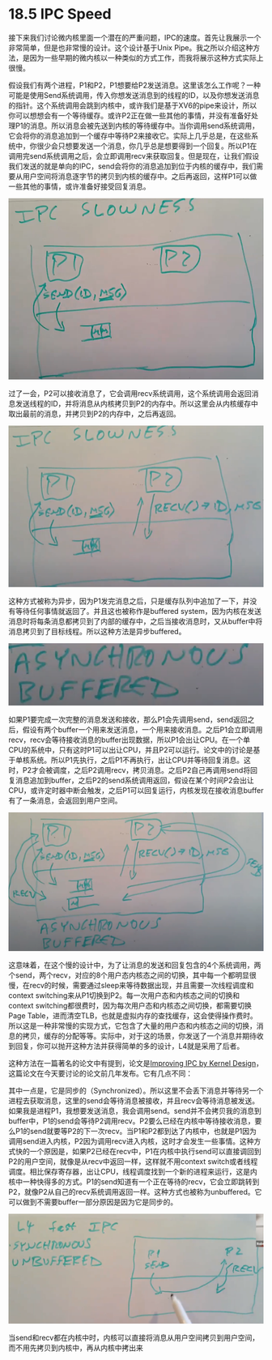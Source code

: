 # 18.5 IPC Speed

接下来我们讨论微内核里面一个潜在的严重问题，IPC的速度。首先让我展示一个非常简单，但是也非常慢的设计。这个设计基于Unix Pipe。我之所以介绍这种方法，是因为一些早期的微内核以一种类似的方式工作，而我将展示这种方式实际上很慢。

假设我们有两个进程，P1和P2，P1想要给P2发送消息。这里该怎么工作呢？一种可能是使用Send系统调用，传入你想发送消息到的线程的ID，以及你想发送消息的指针。这个系统调用会跳到内核中，或许我们是基于XV6的pipe来设计，所以你可以想想会有一个等待缓存。或许P2正在做一些其他的事情，并没有准备好处理P1的消息。所以消息会被先送到内核的等待缓存中。当你调用send系统调用，它会将你的消息追加到一个缓存中等待P2来接收它。实际上几乎总是，在这些系统中，你很少会只想要发送一个消息，你几乎总是想要得到一个回复。所以P1在调用完send系统调用之后，会立即调用recv来获取回复。但是现在，让我们假设我们发送的就是单向的IPC，send会将你的消息追加到位于内核的缓存中，我们需要从用户空间将消息逐字节的拷贝到内核的缓存中。之后再返回，这样P1可以做一些其他的事情，或许准备好接受回复消息。

![](../.gitbook/assets/image%20%28490%29.png)

过了一会，P2可以接收消息了，它会调用recv系统调用，这个系统调用会返回消息发送线程的ID，并将消息从内核拷贝到P2的内存中。所以这里会从内核缓存中取出最前的消息，并拷贝到P2的内存中，之后再返回。

![](../.gitbook/assets/image%20%28484%29.png)

这种方式被称为异步，因为P1发完消息之后，只是缓存队列中追加了一下，并没有等待任何事情就返回了。并且这也被称作是buffered system，因为内核在发送消息时将每条消息都拷贝到了内部的缓存中，之后当接收消息时，又从buffer中将消息拷贝到了目标线程。所以这种方法是异步buffered。

![](../.gitbook/assets/image%20%28402%29.png)

如果P1要完成一次完整的消息发送和接收，那么P1会先调用send，send返回之后，假设有两个buffer一个用来发送消息，一个用来接收消息。之后P1会立即调用recv，recv会等待接收消息的buffer出现数据，所以P1会出让CPU。在一个单CPU的系统中，只有这时P1可以出让CPU，并且P2可以运行。论文中的讨论是基于单核系统。所以P1先执行，之后P1不再执行，出让CPU并等待回复消息。这时，P2才会被调度，之后P2调用recv，拷贝消息。之后P2自己再调用send将回复消息追加到buffer，之后P2的send系统调用返回，假设在某个时间P2会出让CPU，或许定时器中断会触发，之后P1可以回复运行，内核发现在接收消息buffer有了一条消息，会返回到用户空间。

![](../.gitbook/assets/image%20%28350%29.png)

这意味着，在这个慢的设计中，为了让消息的发送和回复包含的4个系统调用，两个send，两个recv，对应的8个用户态内核态之间的切换，其中每一个都明显很慢，在recv的时候，需要通过sleep来等待数据出现，并且需要一次线程调度和context switching来从P1切换到P2。每一次用户态和内核态之间的切换和context switching都很费时，因为每次用户态和内核态之间切换，都需要切换Page Table，进而清空TLB，也就是虚拟内存的查找缓存，这会使得操作费时。所以这是一种非常慢的实现方式，它包含了大量的用户态和内核态之间的切换，消息的拷贝，缓存的分配等等。实际中，对于这的场景，你发送了一个消息并期待收到回复，你可以抛开这种方法并获得简单的多的设计，L4就是采用了后者。

这种方法在一篇著名的论文中有提到，论文是[Improving IPC by Kernel Design](https://www.cse.unsw.edu.au/~cs9242/19/papers/Liedtke_93.pdf)，这篇论文在今天要讨论的论文前几年发布。它有几点不同：

其中一点是，它是同步的（Synchronized）。所以这里不会丢下消息并等待另一个进程去获取消息，这里的send会等待消息被接收，并且recv会等待消息被发送。如果我是进程P1，我想要发送消息，我会调用send。send并不会拷贝我的消息到buffer中，P1的send会等待P2调用recv。P2要么已经在内核中等待接收消息，要么P1的send就要等P2的下一次recv。当P1和P2都到达了内核中，也就是P1因为调用send进入内核，P2因为调用recv进入内核，这时才会发生一些事情。这种方式快的一个原因是，如果P2已经在recv中，P1在内核中执行send可以直接调回到P2的用户空间，就像是从recv中返回一样，这样就不用context switch或者线程调度。相比保存寄存器，出让CPU，线程调度找到一个新的进程来运行，这是内核中一种快得多的方式。P1的send知道有一个正在等待的recv，它会立即跳转到P2，就像P2从自己的recv系统调用返回一样。这种方式也被称为unbuffered。它可以做到不需要buffer一部分原因是因为它是同步的。

![](../.gitbook/assets/image%20%2862%29.png)

当send和recv都在内核中时，内核可以直接将消息从用户空间拷贝到用户空间，而不用先拷贝到内核中，再从内核中拷出来

